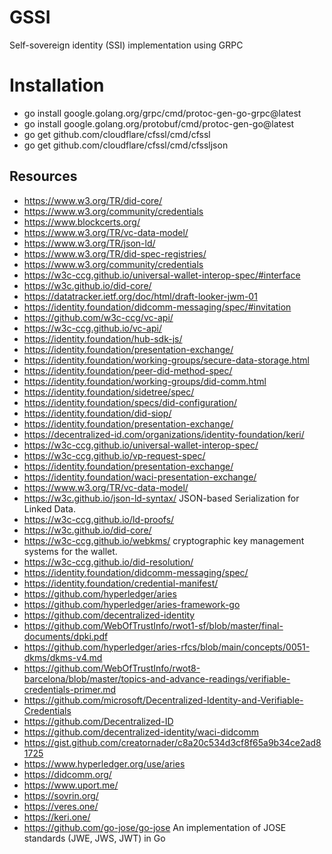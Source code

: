 # GSSI
Self-sovereign identity (SSI) implementation using GRPC

# Installation
 - go install google.golang.org/grpc/cmd/protoc-gen-go-grpc@latest
 - go install google.golang.org/protobuf/cmd/protoc-gen-go@latest
 - go get github.com/cloudflare/cfssl/cmd/cfssl
 - go get github.com/cloudflare/cfssl/cmd/cfssljson
## Resources
- https://www.w3.org/TR/did-core/
- https://www.w3.org/community/credentials
- https://www.blockcerts.org/
- https://www.w3.org/TR/vc-data-model/
- https://www.w3.org/TR/json-ld/
- https://www.w3.org/TR/did-spec-registries/
- https://www.w3.org/community/credentials
- https://w3c-ccg.github.io/universal-wallet-interop-spec/#interface
- https://w3c.github.io/did-core/
- https://datatracker.ietf.org/doc/html/draft-looker-jwm-01
- https://identity.foundation/didcomm-messaging/spec/#invitation
- https://github.com/w3c-ccg/vc-api/
- https://w3c-ccg.github.io/vc-api/
- https://identity.foundation/hub-sdk-js/
- https://identity.foundation/presentation-exchange/
- https://identity.foundation/working-groups/secure-data-storage.html
- https://identity.foundation/peer-did-method-spec/
- https://identity.foundation/working-groups/did-comm.html
- https://identity.foundation/sidetree/spec/
- https://identity.foundation/specs/did-configuration/
- https://identity.foundation/did-siop/
- https://identity.foundation/presentation-exchange/
- https://decentralized-id.com/organizations/identity-foundation/keri/
- https://w3c-ccg.github.io/universal-wallet-interop-spec/
- https://w3c-ccg.github.io/vp-request-spec/
- https://identity.foundation/presentation-exchange/
- https://identity.foundation/waci-presentation-exchange/
- https://www.w3.org/TR/vc-data-model/
- https://w3c.github.io/json-ld-syntax/ JSON-based Serialization for Linked Data.
- https://w3c-ccg.github.io/ld-proofs/
- https://w3c.github.io/did-core/
- https://w3c-ccg.github.io/webkms/ cryptographic key management systems for the wallet.
- https://w3c-ccg.github.io/did-resolution/
- https://identity.foundation/didcomm-messaging/spec/
- https://identity.foundation/credential-manifest/
- https://github.com/hyperledger/aries
- https://github.com/hyperledger/aries-framework-go
- https://github.com/decentralized-identity
- https://github.com/WebOfTrustInfo/rwot1-sf/blob/master/final-documents/dpki.pdf
- https://github.com/hyperledger/aries-rfcs/blob/main/concepts/0051-dkms/dkms-v4.md
- https://github.com/WebOfTrustInfo/rwot8-barcelona/blob/master/topics-and-advance-readings/verifiable-credentials-primer.md
- https://github.com/microsoft/Decentralized-Identity-and-Verifiable-Credentials
- https://github.com/Decentralized-ID
- https://github.com/decentralized-identity/waci-didcomm
- https://gist.github.com/creatornader/c8a20c534d3cf8f65a9b34ce2ad81725
- https://www.hyperledger.org/use/aries
- https://didcomm.org/
- https://www.uport.me/
- https://sovrin.org/
- https://veres.one/
- https://keri.one/
- https://github.com/go-jose/go-jose  An implementation of JOSE standards (JWE, JWS, JWT) in Go 


